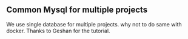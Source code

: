 ## Common Mysql for multiple projects

We use single database for multiple projects. why not to do same with docker. Thanks to Geshan for the tutorial.
